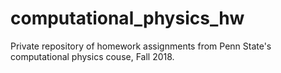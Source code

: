 # computational_physics_hw

Private repository of homework assignments from Penn State's computational physics couse, Fall 2018.

